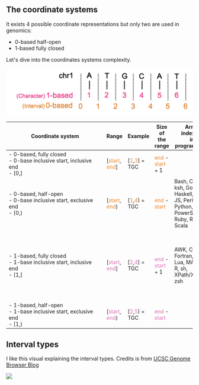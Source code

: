 ## The coordinate systems 

It exists 4 possible coordinate representations but only two are used in genomics:

 * 0-based half-open
 * 1-based fully closed

Let's dive into the coordinates systems complexity.

![](img/coord.png)

| <div style="width:250px"> Coordinate system </div>	| Range | Example | Size of the range	| Array indexing <br>in programming | Institute/DB/ <br>File Format | Comment | 
| --- | --- | --- | --- | --- | --- | --- |
| - 0-based, fully closed <br> - 0-base inclusive start, inclusive end <br> - [0,] | [<span style="color:#ED8528">start</span>, <span style="color:#ED8528">end</span>] | [<span style="color:#ED8528">1</span>,<span style="color:#ED8528">3</span>] = TGC | <span style="color:#ED8528">end</span> - <span style="color:#ED8528">start</span> + 1 | | | |
| - 0-based, half-open <br> - 0-base inclusive start, exclusive end <br> - [0,) | [<span style="color:#ED8528">start</span>, <span style="color:#ED8528">end</span>) | [<span style="color:#ED8528">1</span>,<span style="color:#ED8528">4</span>) = TGC | <span style="color:#ED8528">end</span> - <span style="color:#ED8528">start</span>  | Bash, C, C++, ksh, Go, Haskell, Java, JS, Perl, Python, PowerShell, Ruby, Rust, Scala | UCSC DB, Genebank DB, BED, BAM, BCFv2, PSL, ASN, BigBed, bedGraph, GA4GH; HML 1.0 | |
| - 1-based, fully closed <br> - 1-base inclusive start, inclusive end <br> - [1,] | [<span style="color:#DF6EB8">start</span>, <span style="color:#DF6EB8">end</span>] | [<span style="color:#DF6EB8">2</span>,<span style="color:#DF6EB8">4</span>] = TGC | <span style="color:#DF6EB8">end</span> - <span style="color:#DF6EB8">start</span> + 1 | AWK, COBOL, Fortran, Julia, Lua, MATLAB, R, sh, XPath/Xquery, zsh | Ensembl, UCSC genome browser, Genbank file, GFF, GTF, SAM, VCF, Wiggle, GenomicRanges, BLAST, GenBank/EMBL Feature Table, HGVS | /!\ when describing indel you must know if the insertion is before or after the position |
| - 1-based, half-open <br> - 1-base inclusive start, exclusive end <br> - [1,) | [<span style="color:#DF6EB8">start</span>, <span style="color:#DF6EB8">end</span>) | [<span style="color:#DF6EB8">2</span>,<span style="color:#DF6EB8">5</span>) = TGC | <span style="color:#DF6EB8">end</span> - <span style="color:#DF6EB8">start</span>  |

## Interval types

I like this visual explaining the interval types. Credits is from [UCSC Genome Browser Blog](https://genome-blog.soe.ucsc.edu/blog/2016/12/12/the-ucsc-genome-browser-coordinate-counting-systems/)

![](https://genome-blog.soe.ucsc.edu/blog/wp-content/uploads/2016/12/newInterval.png)